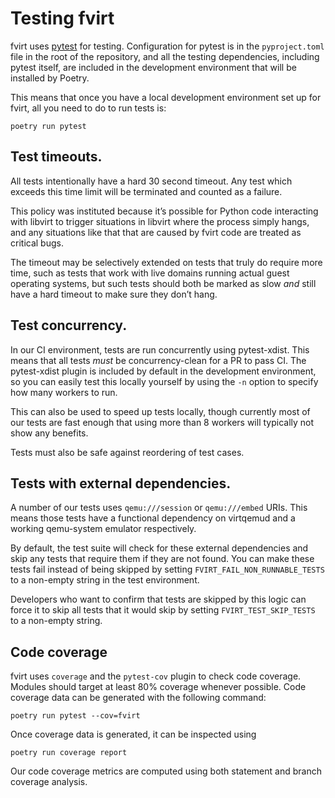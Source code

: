 # Testing fvirt

fvirt uses [pytest](https://docs.pytest.org/) for testing. Configuration for pytest is in the `pyproject.toml`
file in the root of the repository, and all the testing dependencies, including pytest itself, are included in
the development environment that will be installed by Poetry.

This means that once you have a local development environment set up for fvirt, all you need to do to run tests is:

```
poetry run pytest
```

## Test timeouts.

All tests intentionally have a hard 30 second timeout. Any test which exceeds this time limit will be terminated
and counted as a failure.

This policy was instituted because it’s possible for Python code interacting with libvirt to trigger situations
in libvirt where the process simply hangs, and any situations like that that are caused by fvirt code are treated
as critical bugs.

The timeout may be selectively extended on tests that truly do require more time, such as tests that work with
live domains running actual guest operating systems, but such tests should both be marked as slow _and_ still have
a hard timeout to make sure they don’t hang.

## Test concurrency.

In our CI environment, tests are run concurrently using pytest-xdist. This means that all tests _must_
be concurrency-clean for a PR to pass CI. The pytest-xdist plugin is included by default in the development
environment, so you can easily test this locally yourself by using the `-n` option to specify how many workers to run.

This can also be used to speed up tests locally, though currently most of our tests are fast enough that using
more than 8 workers will typically not show any benefits.

Tests must also be safe against reordering of test cases.

## Tests with external dependencies.

A number of our tests uses `qemu:///session` or `qemu:///embed` URIs. This means those tests have a functional
dependency on virtqemud and a working qemu-system emulator respectively.

By default, the test suite will check for these external dependencies and skip any tests that require them if they
are not found. You can make these tests fail instead of being skipped by setting `FVIRT_FAIL_NON_RUNNABLE_TESTS`
to a non-empty string in the test environment.

Developers who want to confirm that tests are skipped by this logic can force it to skip all tests that it would
skip by setting `FVIRT_TEST_SKIP_TESTS` to a non-empty string.

## Code coverage

fvirt uses `coverage` and the `pytest-cov` plugin to check code coverage. Modules should target at least 80%
coverage whenever possible. Code coverage data can be generated with the following command:

`poetry run pytest --cov=fvirt`

Once coverage data is generated, it can be inspected using

`poetry run coverage report`

Our code coverage metrics are computed using both statement and branch coverage analysis.
